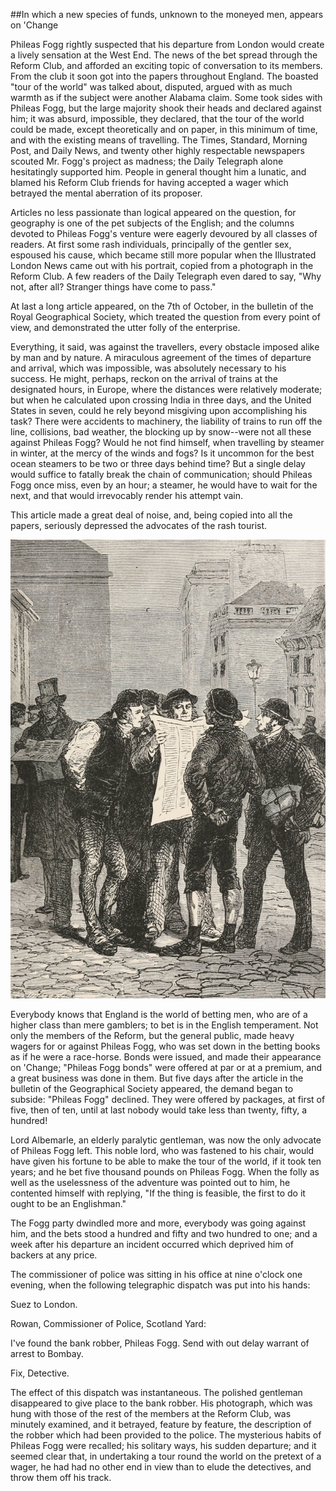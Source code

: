 ##In which a new species of funds, unknown to the moneyed men, appears on 'Change

Phileas Fogg rightly suspected that his departure from London would
create a lively sensation at the West End.  The news of the bet spread
through the Reform Club, and afforded an exciting topic of conversation
to its members.  From the club it soon got into the papers throughout
England.  The boasted "tour of the world" was talked about, disputed,
argued with as much warmth as if the subject were another Alabama
claim.  Some took sides with Phileas Fogg, but the large majority shook
their heads and declared against him; it was absurd, impossible, they
declared, that the tour of the world could be made, except
theoretically and on paper, in this minimum of time, and with the
existing means of travelling.  The Times, Standard, Morning Post, and
Daily News, and twenty other highly respectable newspapers scouted Mr.
Fogg's project as madness; the Daily Telegraph alone hesitatingly
supported him.  People in general thought him a lunatic, and blamed his
Reform Club friends for having accepted a wager which betrayed the
mental aberration of its proposer.

Articles no less passionate than logical appeared on the question, for
geography is one of the pet subjects of the English; and the columns
devoted to Phileas Fogg's venture were eagerly devoured by all classes
of readers.  At first some rash individuals, principally of the gentler
sex, espoused his cause, which became still more popular when the
Illustrated London News came out with his portrait, copied from a
photograph in the Reform Club.  A few readers of the Daily Telegraph
even dared to say, "Why not, after all?  Stranger things have come to
pass."

At last a long article appeared, on the 7th of October, in the bulletin
of the Royal Geographical Society, which treated the question from
every point of view, and demonstrated the utter folly of the enterprise.

Everything, it said, was against the travellers, every obstacle imposed
alike by man and by nature.  A miraculous agreement of the times of
departure and arrival, which was impossible, was absolutely necessary
to his success.  He might, perhaps, reckon on the arrival of trains at
the designated hours, in Europe, where the distances were relatively
moderate; but when he calculated upon crossing India in three days, and
the United States in seven, could he rely beyond misgiving upon
accomplishing his task?  There were accidents to machinery, the
liability of trains to run off the line, collisions, bad weather, the
blocking up by snow--were not all these against Phileas Fogg?  Would he
not find himself, when travelling by steamer in winter, at the mercy of
the winds and fogs?  Is it uncommon for the best ocean steamers to be
two or three days behind time?  But a single delay would suffice to
fatally break the chain of communication; should Phileas Fogg once
miss, even by an hour; a steamer, he would have to wait for the next,
and that would irrevocably render his attempt vain.

This article made a great deal of noise, and, being copied into all the
papers, seriously depressed the advocates of the rash tourist.

![Readers of all classes devoured the news relating to Phileas Fogg][1]

Everybody knows that England is the world of betting men, who are of a
higher class than mere gamblers; to bet is in the English temperament.
Not only the members of the Reform, but the general public, made heavy
wagers for or against Phileas Fogg, who was set down in the betting
books as if he were a race-horse.  Bonds were issued, and made their
appearance on 'Change; "Phileas Fogg bonds" were offered at par or at a
premium, and a great business was done in them.  But five days after
the article in the bulletin of the Geographical Society appeared, the
demand began to subside:  "Phileas Fogg" declined.  They were offered
by packages, at first of five, then of ten, until at last nobody would
take less than twenty, fifty, a hundred!

Lord Albemarle, an elderly paralytic gentleman, was now the only
advocate of Phileas Fogg left.  This noble lord, who was fastened to
his chair, would have given his fortune to be able to make the tour of
the world, if it took ten years; and he bet five thousand pounds on
Phileas Fogg.  When the folly as well as the uselessness of the
adventure was pointed out to him, he contented himself with replying,
"If the thing is feasible, the first to do it ought to be an
Englishman."

The Fogg party dwindled more and more, everybody was going against him,
and the bets stood a hundred and fifty and two hundred to one; and a
week after his departure an incident occurred which deprived him of
backers at any price.

The commissioner of police was sitting in his office at nine o'clock
one evening, when the following telegraphic dispatch was put into his
hands:

Suez to London.

Rowan, Commissioner of Police, Scotland Yard:

I've found the bank robber, Phileas Fogg.  Send with out delay warrant
of arrest to Bombay.

Fix, Detective.

The effect of this dispatch was instantaneous.  The polished gentleman
disappeared to give place to the bank robber.  His photograph, which
was hung with those of the rest of the members at the Reform Club, was
minutely examined, and it betrayed, feature by feature, the description
of the robber which had been provided to the police.  The mysterious
habits of Phileas Fogg were recalled; his solitary ways, his sudden
departure; and it seemed clear that, in undertaking a tour round the
world on the pretext of a wager, he had had no other end in view than
to elude the detectives, and throw them off his track.

[1]: source/verne_80days/img/5.jpg
